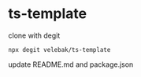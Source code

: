 # ts-template

clone with degit

```npx degit velebak/ts-template```

update README.md and package.json
